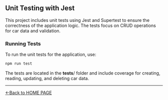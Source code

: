 ## Unit Testing with Jest
This project includes unit tests using Jest and Supertest to ensure the correctness of the application logic. The tests focus on CRUD operations for car data and validation.

### Running Tests
To run the unit tests for the application, use:

```bash
npm run test
```

The tests are located in the __tests__/ folder and include coverage for creating, reading, updating, and deleting car data.

---

[<-Back to HOME PAGE](../How_to_guides.md)